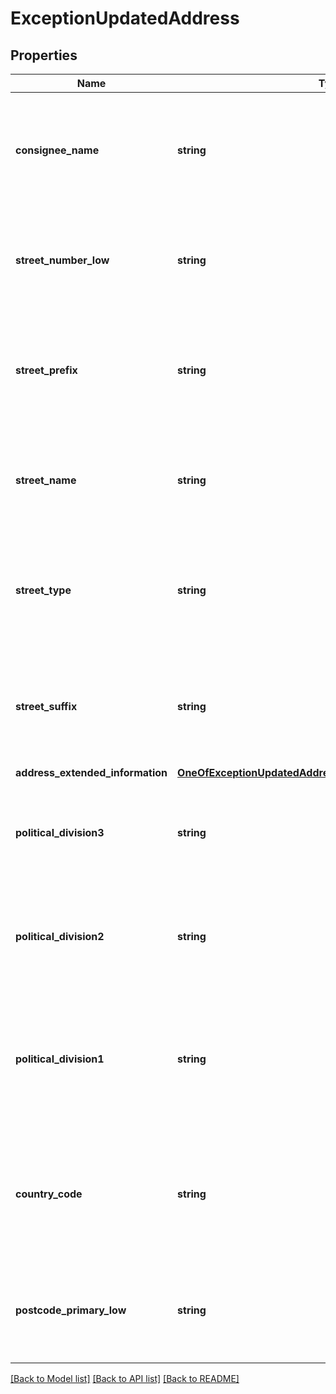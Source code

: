 # ExceptionUpdatedAddress

## Properties
Name | Type | Description | Notes
------------ | ------------- | ------------- | -------------
**consignee_name** | **string** | Consignee&#x27;s name for package shipping address. It will be returned if there is any update due to exception. | [optional] 
**street_number_low** | **string** | Street number of updated shipping address. It will be returned if there is any update due to exception. | [optional] 
**street_prefix** | **string** | Street prefix of updated shipping address, e.g. N, SE. It will be returned if there is any update due to exception. | [optional] 
**street_name** | **string** | Street name of updated shipping address. It will be returned if there is any update due to exception. | [optional] 
**street_type** | **string** | Street type of updated shipping address, e.g. ST. It will be returned if there is any update due to exception. | [optional] 
**street_suffix** | **string** | Street suffix of updated shipping address, e.g. N, SE. It will be returned if there is any update due to exception. | [optional] 
**address_extended_information** | [**OneOfExceptionUpdatedAddressAddressExtendedInformation**](OneOfExceptionUpdatedAddressAddressExtendedInformation.md) |  | [optional] 
**political_division3** | **string** | The neighborhood, town, barrio etc. It will be returned if there is any update due to exception. | [optional] 
**political_division2** | **string** | City name of updated shipping address. It will be returned if there is any update due to exception. | [optional] 
**political_division1** | **string** | Abbreviated state or province name of updated shipping address. It will be returned if there is any update due to exception. | [optional] 
**country_code** | **string** | Abbreviated country or territory name of updated shipping address. It will be returned if there is any update due to exception. | [optional] 
**postcode_primary_low** | **string** | Postal Code of updated shipping address. It will be returned if there is any update due to exception. | [optional] 

[[Back to Model list]](../../README.md#documentation-for-models) [[Back to API list]](../../README.md#documentation-for-api-endpoints) [[Back to README]](../../README.md)

